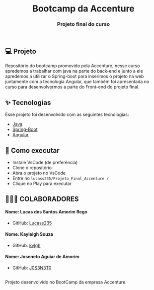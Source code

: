 <h1 align="center">Bootcamp da Accenture</h1>

<h3 align="center">Projeto final do curso </h3>

<br>

## 💻 Projeto

Repositório do bootcamp promovido pela Accenture, nesse curso apredemos a trabalhar com java na parte do back-end e junto a ele apredemos a utilizar o Spring-boot para inserimos o projeto na web juntamente com a tecnologia Angular, que também foi apresentada no curso para desenvolvermos a parte do Front-end do projeto final.

## ✨ Tecnologias

Esse projeto foi desenvolvido com as seguintes tecnologias:

- [Java](https://www.java.com/pt-BR/)
- [Spring-Boot](https://spring.io/projects/spring-boot)
- [Angular](https://angular.io/)

## 🚀 Como executar

- Instale VsCode (de preferência)
- Clone o repositório
- Abra o projeto no VsCode
- Entre no `lucass235/Projeto_Final_Accenture /`
- Clique no Play para executar

## 👨‍👦‍👦 COLABORADORES

#### Nome: Lucas dos Santos Amorim Rego
- GitHub: [Lucass235](https://github.com/lucass235)

#### Nome: Kayleigh Souza
- GitHub: [kylgh](https://github.com/kylgh)

#### Nome: Joseneto Aguiar de Amorim
- GitHub: [J0S3N3T0](https://github.com/J0S3N3T0)

##
Projeto desenvolvido no BootCamp da empresa Accenture.
